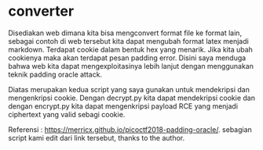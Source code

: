 # converter

Disediakan web dimana kita bisa mengconvert format file ke format lain, sebagai contoh di web tersebut kita dapat mengubah format latex menjadi markdown. Terdapat cookie dalam bentuk hex yang menarik. Jika kita ubah cookienya maka akan terdapat pesan padding error. Disini saya menduga bahwa web kita dapat mengexploitasinya lebih lanjut dengan menggunakan teknik padding oracle attack.

Diatas merupakan kedua script yang saya gunakan untuk mendekripsi dan mengenkripsi cookie. Dengan decrypt.py kita dapat mendekripsi cookie dan dengan encrypt.py kita dapat mengenkripsi payload RCE yang menjadi ciphertext yang valid sebagi cookie.

Referensi : https://merricx.github.io/picoctf2018-padding-oracle/. sebagian script kami edit dari link tersebut, thanks to the author.
